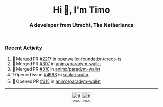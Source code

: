 <h1 align="center">Hi 👋, I'm Timo</h1>
<h3 align="center">A developer from Utrecht, The Netherlands</h3>
<br/>
<!-- https://github.com/rahuldkjain/github-profile-readme-generator --!>

<!--  <p align="left"><img src="https://github-readme-stats.vercel.app/api?username=timoglastra&show_icons=true&count_private=true&" alt="timoglastra" /></p> --!>

<!--
Github language stats
<p align="left"><img src="https://github-readme-stats.vercel.app/api/top-langs/?username=timoglastra&layout=compact" alt="timoglastra" /><p>
-->

<!-- Codestats language stats -->
<!-- <p align="left"><img src="https://codestats-readme.vercel.app/api/top-langs/?username=timoglastra&layout=compact&language_count=12" alt="timoglastra" /><p>    --!>
  
<h3>Recent Activity</h3>

<!--START_SECTION:activity-->
1. 🎉 Merged PR [#2217](https://github.com/openwallet-foundation/credo-ts/pull/2217) in [openwallet-foundation/credo-ts](https://github.com/openwallet-foundation/credo-ts)
2. 🎉 Merged PR [#307](https://github.com/animo/paradym-wallet/pull/307) in [animo/paradym-wallet](https://github.com/animo/paradym-wallet)
3. 🎉 Merged PR [#310](https://github.com/animo/paradym-wallet/pull/310) in [animo/paradym-wallet](https://github.com/animo/paradym-wallet)
4. ❗ Opened issue [#4983](https://github.com/scalar/scalar/issues/4983) in [scalar/scalar](https://github.com/scalar/scalar)
5. 💪 Opened PR [#310](https://github.com/animo/paradym-wallet/pull/310) in [animo/paradym-wallet](https://github.com/animo/paradym-wallet)
<!--END_SECTION:activity-->

---

<p align="center">
<a href="https://twitter.com/timoglastra" target="blank"><img align="center" src="https://cdn.jsdelivr.net/npm/simple-icons@3.0.1/icons/twitter.svg" alt="timoglastra" height="30" width="30" /></a>
<a href="https://linkedin.com/in/timoglastra" target="blank"><img align="center" src="https://cdn.jsdelivr.net/npm/simple-icons@3.0.1/icons/linkedin.svg" alt="timoglastra" height="30" width="30" /></a>
</p>



